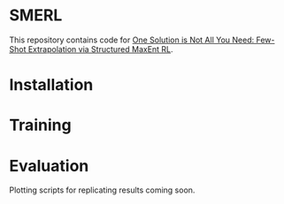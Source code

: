 # SMERL
This repository contains code for [One Solution is Not All You Need: Few-Shot Extrapolation via Structured MaxEnt RL](https://arxiv.org/abs/2010.14484). 

# Installation


# Training

# Evaluation

Plotting scripts for replicating results coming soon.
